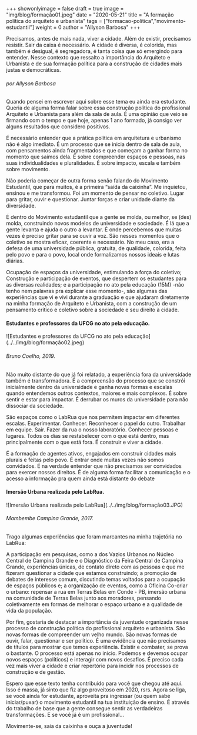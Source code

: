+++
showonlyimage = false
draft = true
image = "img/blog/formação01.jpeg"
date = "2020-05-21"
title = "A formação política do arquiteto e urbanista"
tags = ["formacao-politica","movimento-estudantil"]
weight = 0
author = "Allyson Barbosa"
+++

Precisamos, antes de mais nada, viver a cidade. Além de existir, precisamos resistir. Sair da caixa é necessário. A cidade é diversa, é colorida, mas também é desigual, é segregadora, é tanta coisa que só emergindo para entender. Nesse contexto que ressalto a importância do Arquiteto e Urbanista e de sua formação política para a construção de cidades mais justas e democráticas.
<!--more-->

<H6>por Allyson Barbosa</H6>

Quando pensei em escrever aqui sobre esse tema eu ainda era estudante. Queria de alguma forma falar sobre essa construção política do profissional Arquiteto e Urbanista para além da sala de aula. É uma opinião que veio se firmando com o tempo e que hoje, apenas 1 ano formado, já consigo ver alguns resultados que considero positivos.

É necessário entender que a prática política em arquitetura e urbanismo não é algo imediato. É um processo que se inicia dentro de sala de aula, com pensamentos ainda fragmentados e que começam a ganhar forma no momento que saímos dela. É sobre compreender espaços e pessoas, nas suas individualidades e pluralidades. É sobre impacto, escala e também sobre movimento.  

Não poderia começar de outra forma senão falando do Movimento Estudantil, que para muitos, é a primeira “saída da caixinha”. Me inquietou, ensinou e me transformou. Foi um momento de pensar no coletivo. Lugar para gritar, ouvir e questionar. Juntar forças e criar unidade diante da diversidade.

É dentro do Movimento estudantil que a gente se molda, ou melhor, se (des) molda, construindo novos modelos de universidade e sociedade. É lá que a gente levanta e ajuda o outro a levantar. É onde percebemos que muitas vezes é preciso gritar para se ouvir a voz. São nesses momentos que o coletivo se mostra eficaz, coerente e necessário. No meu caso, era a defesa de uma universidade pública, gratuita, de qualidade, colorida, feita pelo povo e para o povo, local onde formalizamos nossos ideais e lutas diárias.

Ocupação de espaços da universidade, estimulando a força do coletivo; Construção e participação de eventos, que despertem os estudantes para as diversas realidades; e a  participação no ato pela educação (15M) -não tenho nem palavras pra explicar esse momento-, são algumas das experiências que vi e vivi durante a graduação e que ajudaram diretamente na minha formação de Arquiteto e Urbanista, com a construção de um pensamento crítico e coletivo sobre a sociedade e seu direito à cidade.

<H4>Estudantes e professores da UFCG no ato pela educação.</H4>
![Estudantes e professores da UFCG no ato pela educação](../../img/blog/formação02.jpeg)
<H6>Bruno Coelho, 2019.</H6>

Não muito distante do que já foi relatado, a experiência fora da universidade também é transformadora. É a compreensão do processo que se constrói inicialmente dentro da universidade e ganha novas formas e escalas quando entendemos outros contextos, maiores e mais complexos. É sobre sentir e estar para impactar. É derrubar os muros da universidade para não dissociar da sociedade.

São espaços como o LabRua que nos permitem impactar em diferentes escalas. Experimentar. Conhecer. Reconhecer o papel do outro. Trabalhar em equipe. Sair. Fazer da rua o nosso laboratório. Conhecer pessoas e lugares. Todos os dias se restabelecer com o que está dentro, mas principalmente com o que está fora. É construir e viver a cidade.

É a formação de agentes ativos, engajados em construir cidades mais plurais e feitas pelo povo. É entrar onde muitas vezes não somos convidados. É na verdade entender que não precisamos ser convidados para exercer nossos direitos. É de alguma forma facilitar a comunicação e o acesso a informação pra quem ainda está distante do debate

<H4>Imersão Urbana realizada pelo LabRua.</H4>
![Imersão Urbana realizada pelo LabRua](../../img/blog/formação03.JPG)
<H6>Mambembe Campina Grande, 2017.</H6>

Trago algumas experiências que foram marcantes na minha trajetória no LabRua:

A participação em pesquisas, como a dos Vazios Urbanos no Núcleo Central de Campina Grande e o Diagnóstico da Feira Central de Campina Grande, experiências únicas, de contato direto com as pessoas e que me fizeram questionar a cidade que estamos construindo; a promoção de debates de interesse comum, discutindo temas voltados para a ocupação de espaços públicos e; a organização de eventos, como a Oficina Co-criar o urbano: repensar a rua em Terras Belas em Conde - PB, imersão urbana na comunidade de Terras Belas junto aos moradores, pensando coletivamente em formas de melhorar o espaço urbano e a qualidade de vida da população.

Por fim, gostaria de destacar a importância da juventude organizada nesse processo de construção política do profissional arquiteto e urbanista. São novas formas de compreender um velho mundo. São novas formas de ouvir, falar, questionar e ser político. É uma evidência que não precisamos de títulos para mostrar que temos experiência. Existir e combater, se prova o bastante. O processo está apenas no início. Podemos e devemos ocupar novos espaços (políticos) e interagir com novos desafios. É preciso cada vez mais viver a cidade e criar repertório para incidir nos processos de construção e de gestão.

Espero que  esse texto tenha contribuído para você que chegou até aqui. Isso é massa, já sinto que fiz algo proveitoso em 2020, rsrs. Agora se liga, se você ainda for estudante, aproveita pra ingressar (ou quem sabe iniciar/puxar) o movimento estudantil na tua instituição de ensino. É através do trabalho de base que a gente consegue sentir as verdadeiras transformações. E se você já é um profissional...  

Movimente-se, saia da caixinha e ouça a juventude!
